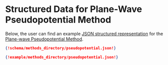 # Structured Data for Plane-Wave Pseudopotential Method

Below, the user can find an example [JSON structured representation](../../data-structured/overview.md) for the [Plane-wave Pseudopotential Method](overview.md). 

```json tab="Schema" 
{!schema/methods_directory/pseudopotential.json!}
```

```json tab="Example" 
{!example/methods_directory/pseudopotential.json!}
```
